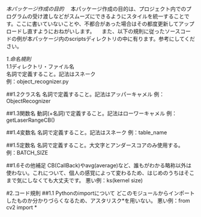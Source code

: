 *本パッケージ作成の目的*
　本パッケージ作成の目的は、プロジェクト内でのプログラムの受け渡しなどがスムーズにできるようにスタイルを統一することです。ここに書いていないことや、不都合があった場合はその都度更新してアップロードし直すようにおねがいします。
　また、以下の規則に従ったソースコードの例が本パッケージ内のscriptsディレクトリの中に有ります。参考にしてください。

*1.命名規則*  
1.1ディレクトリ・ファイル名  
名詞で定義すること。記法はスネーク  
例：object_recognizer.py  

##1.2クラス名
名詞で定義すること。記法はアッパーキャメル
例：ObjectRecognizer

##1.3関数名
動詞(+名詞)で定義すること。記法はローワーキャメル
例：getLaserRangeCB()

##1.4変数名
名詞で定義すること。記法はスネーク
例：table_name

##1.5定数名
名詞で定義すること。大文字とアンダースコアのみ使用する。
例：BATCH_SIZE

##1.6その他補足
CB(CallBack)やavg(average)など、誰もがわかる略称以外は使わない。これについて、個人の感覚によって変わるため、はじめのうちはそこまで気にしなくても大丈夫です。
悪い例：ks(kernel size)

#2.コード規則
##1.1 Pythonのimportについて
どこのモジュールからインポートしたものか分かりづらくなるため、アスタリスク*を用いない。
悪い例：from cv2 import *
